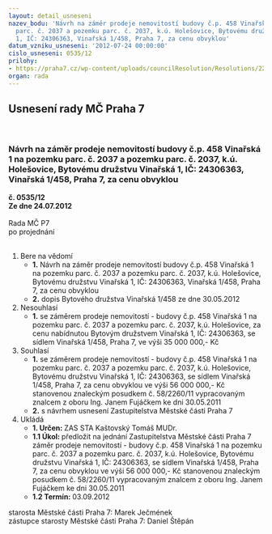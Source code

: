 ```yaml
---
layout: detail_usneseni
nazev_bodu: 'Návrh na záměr prodeje nemovitostí budovy č.p. 458 Vinařská 1 na pozemku
  parc. č. 2037 a pozemku parc. č. 2037, k.ú. Holešovice, Bytovému družstvu Vinařská
  1, IČ: 24306363, Vinařská 1/458, Praha 7, za cenu obvyklou'
datum_vzniku_usneseni: '2012-07-24 00:00:00'
cislo_usneseni: 0535/12
prilohy:
- https://praha7.cz/wp-content/uploads/councilResolution/Resolutions/22655/38-12-zamer_prodeje_vinarska1_z.doc
organ: rada
---
```

<div id="ucUsn_pList" class="usn">
	<span><h2>Usnesení rady MČ Praha 7 </h2>
<br></span><div class="standBody">
<span><h3>Návrh na záměr prodeje nemovitostí budovy č.p. 458 Vinařská 1 na pozemku parc. č. 2037 a pozemku parc. č. 2037, k.ú. Holešovice, Bytovému družstvu Vinařská 1, IČ: 24306363, Vinařská 1/458, Praha 7, za cenu obvyklou</h3></span><div class="center">
		<strong>č. 0535/12</strong><br>
	</div>
<div class="center">
		<strong>Ze dne 24.07.2012</strong><br><br>
	</div>Rada MČ P7<br> po projednání<br><br><ol>
<li>Bere na vědomí<ul>
<li>
<strong>1.</strong> Návrh na záměr prodeje nemovitostí budovy č.p. 458 Vinařská 1 na pozemku parc. č. 2037 a pozemku parc. č. 2037, k.ú. Holešovice, Bytovému družstvu Vinařská 1, IČ: 24306363, Vinařská 1/458, Praha 7, za cenu obvyklou</li>
<li>
<strong>2.</strong> dopis Bytového družstva Vinařská 1/458 ze dne 30.05.2012</li>
</ul>
</li>
<li>Nesouhlasí<ul><li>
<strong>1.</strong> se záměrem prodeje nemovitostí - budovy č.p. 458 Vinařská 1 na pozemku parc. č. 2037 a pozemku parc. č. 2037, k.ú. Holešovice, za cenu nabídnutou Bytovým družstvem Vinařská 1, IČ: 24306363, se sídlem Vinařská 1/458, Praha 7, ve výši 35 000 000,- Kč </li></ul>
</li>
<li>Souhlasí<ul>
<li>
<strong>1.</strong> se záměrem prodeje nemovitostí -  budovy č.p. 458 Vinařská 1 na pozemku parc. č. 2037 a pozemku parc. č. 2037, k.ú. Holešovice, Bytovému družstvu Vinařská 1, IČ: 24306363, se sídlem Vinařská 1/458, Praha 7, za cenu obvyklou ve výši         56 000 000,- Kč stanovenou znaleckým posudkem č. 58/2260/11 vypracovaným znalcem z oboru Ing. Janem Fujáčkem ke dni 30.05.2011</li>
<li>
<strong>2.</strong> s návrhem usnesení Zastupitelstva Městské části Praha 7  </li>
</ul>
</li>
<li>Ukládá<ul>
<li>
<strong>1. Určen: </strong>ZAS STA Kaštovský Tomáš MUDr.</li>
<li>
<strong>1.1 Úkol: </strong>předložit na jednání Zastupitelstva Městské části Praha 7 záměr prodeje nemovitostí -  budovy č.p. 458 Vinařská 1 na pozemku parc. č. 2037 a pozemku parc. č. 2037, k.ú. Holešovice, Bytovému družstvu Vinařská 1,  IČ: 24306363, se sídlem Vinařská 1/458, Praha 7, za cenu obvyklou ve  výši 56 000 000,- Kč stanovenou znaleckým posudkem č. 58/2260/11 vypracovaným znalcem z oboru Ing. Janem Fujáčkem ke dni 30.05.2011</li>
<li>
<strong>1.2 Termín: </strong>03.09.2012</li>
</ul>
</li>
</ol>starosta Městské části Praha 7: Marek Ječmének<br>zástupce starosty Městské části Praha 7: Daniel Štěpán 
</div>
</div>
